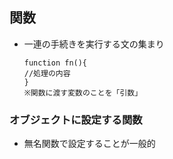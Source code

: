 ## 関数
- 一連の手続きを実行する文の集まり
  
      function fn(){
      //処理の内容
      }
      ※関数に渡す変数のことを「引数」

### オブジェクトに設定する関数
- 無名関数で設定することが一般的
